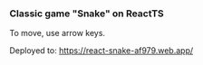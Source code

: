 ### Classic game "Snake" on ReactTS
To move, use arrow keys.

Deployed to: https://react-snake-af979.web.app/
